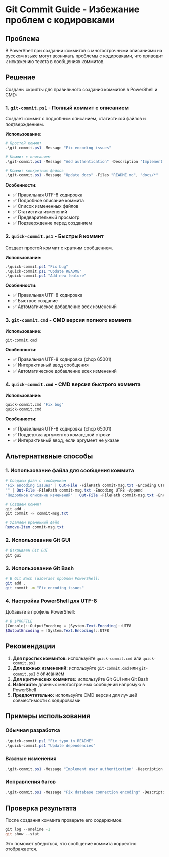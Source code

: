 # Git Commit Guide - Избежание проблем с кодировками

## Проблема

В PowerShell при создании коммитов с многострочными описаниями на русском языке могут возникать проблемы с кодировками, что приводит к искажению текста в сообщениях коммитов.

## Решение

Созданы скрипты для правильного создания коммитов в PowerShell и CMD:

### 1. `git-commit.ps1` - Полный коммит с описанием

Создает коммит с подробным описанием, статистикой файлов и подтверждением.

**Использование:**
```powershell
# Простой коммит
.\git-commit.ps1 -Message "Fix encoding issues"

# Коммит с описанием
.\git-commit.ps1 -Message "Add authentication" -Description "Implement user login system with JWT tokens"

# Коммит конкретных файлов
.\git-commit.ps1 -Message "Update docs" -Files "README.md", "docs/*"
```

**Особенности:**
- ✅ Правильная UTF-8 кодировка
- ✅ Подробное описание коммита
- ✅ Список измененных файлов
- ✅ Статистика изменений
- ✅ Предварительный просмотр
- ✅ Подтверждение перед созданием

### 2. `quick-commit.ps1` - Быстрый коммит

Создает простой коммит с кратким сообщением.

**Использование:**
```powershell
.\quick-commit.ps1 "Fix bug"
.\quick-commit.ps1 "Update README"
.\quick-commit.ps1 "Add new feature"
```

**Особенности:**
- ✅ Правильная UTF-8 кодировка
- ✅ Быстрое создание
- ✅ Автоматическое добавление всех изменений

### 3. `git-commit.cmd` - CMD версия полного коммита

**Использование:**
```cmd
git-commit.cmd
```

**Особенности:**
- ✅ Правильная UTF-8 кодировка (chcp 65001)
- ✅ Интерактивный ввод сообщения
- ✅ Автоматическое добавление всех изменений

### 4. `quick-commit.cmd` - CMD версия быстрого коммита

**Использование:**
```cmd
quick-commit.cmd "Fix bug"
quick-commit.cmd
```

**Особенности:**
- ✅ Правильная UTF-8 кодировка (chcp 65001)
- ✅ Поддержка аргументов командной строки
- ✅ Интерактивный ввод, если аргумент не указан

## Альтернативные способы

### 1. Использование файла для сообщения коммита

```powershell
# Создаем файл с сообщением
"Fix encoding issues" | Out-File -FilePath commit-msg.txt -Encoding UTF8
"" | Out-File -FilePath commit-msg.txt -Encoding UTF8 -Append
"Подробное описание изменений" | Out-File -FilePath commit-msg.txt -Encoding UTF8 -Append

# Создаем коммит
git add .
git commit -F commit-msg.txt

# Удаляем временный файл
Remove-Item commit-msg.txt
```

### 2. Использование Git GUI

```powershell
# Открываем Git GUI
git gui
```

### 3. Использование Git Bash

```bash
# В Git Bash (избегает проблем PowerShell)
git add .
git commit -m "Fix encoding issues"
```

### 4. Настройка PowerShell для UTF-8

Добавьте в профиль PowerShell:
```powershell
# В $PROFILE
[Console]::OutputEncoding = [System.Text.Encoding]::UTF8
$OutputEncoding = [System.Text.Encoding]::UTF8
```

## Рекомендации

1. **Для простых коммитов:** используйте `quick-commit.cmd` или `quick-commit.ps1`
2. **Для важных изменений:** используйте `git-commit.cmd` или `git-commit.ps1` с описанием
3. **Для критических коммитов:** используйте Git GUI или Git Bash
4. **Избегайте:** длинных многострочных сообщений напрямую в PowerShell
5. **Предпочтительно:** используйте CMD версии для лучшей совместимости с кодировками

## Примеры использования

### Обычная разработка
```powershell
.\quick-commit.ps1 "Fix typo in README"
.\quick-commit.ps1 "Update dependencies"
```

### Важные изменения
```powershell
.\git-commit.ps1 -Message "Implement user authentication" -Description "Add JWT-based authentication system with login/logout functionality. Includes password hashing and session management."
```

### Исправления багов
```powershell
.\git-commit.ps1 -Message "Fix database connection encoding" -Description "Resolve encoding issues on Windows and Linux. Implement universal encoding detection and force UTF-8 in production environment."
```

## Проверка результата

После создания коммита проверьте его содержимое:
```powershell
git log --oneline -1
git show --stat
```

Это поможет убедиться, что сообщение коммита корректно отображается. 